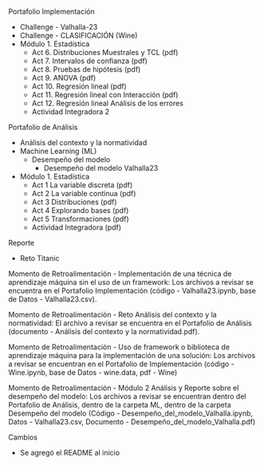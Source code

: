 Portafolio Implementación
  - Challenge - Valhalla-23
  - Challenge - CLASIFICACIÓN (Wine)
  - Módulo 1. Estadística
    * Act 6. Distribuciones Muestrales y TCL (pdf)
    * Act 7. Intervalos de confianza (pdf)
    * Act 8. Pruebas de hipótesis (pdf)
    * Act 9. ANOVA (pdf)
    * Act 10. Regresión lineal (pdf)
    * Act 11. Regresión lineal con Interacción (pdf)
    * Act 12. Regresión lineal Análisis de los errores
    * Actividad Integradora 2

Portafolio de Análisis
  - Análisis del contexto y la normatividad
  - Machine Learning (ML)
    - Desempeño del modelo
      * Desempeño del modelo Valhalla23
  - Módulo 1. Estadística
    * Act 1 La variable discreta (pdf)
    * Act 2 La variable continua (pdf)
    * Act 3 Distribuciones (pdf)
    * Act 4 Explorando bases (pdf)
    * Act 5 Transformaciones (pdf)
    * Actividad Integradora (pdf)

Reporte
  - Reto Titanic

Momento de Retroalimentación - Implementación de una técnica de aprendizaje máquina sin el uso de un framework: Los archivos a revisar se encuentra en el Portafolio Implementación (código - Valhalla23.ipynb, base de Datos - Valhalla23.csv).

Momento de Retroalimentación - Reto Análisis del contexto y la normatividad: El archivo a revisar se encuentra en el Portafolio de Análisis (documento - Análisis del contexto y la normatividad.pdf).

Momento de Retroalimentación - Uso de framework o biblioteca de aprendizaje máquina para la implementación de una solución: Los archivos a revisar se encuentran en el Portafolio de Implementación (código - Wine.ipynb, base de Datos - wine.data, pdf - Wine)

Momento de Retroalimentación - Módulo 2 Análisis y Reporte sobre el desempeño del modelo: Los archivos a revisar se encuentran dentro del Portafolio de Análisis, dentro de la carpeta ML, dentro de la carpeta Desempeño del modelo (Código - Desempeño_del_modelo_Valhalla.ipynb, Datos - Valhalla23.csv, Documento - Desempeño_del_modelo_Valhalla.pdf)


Cambios
 - Se agregó el README al inicio